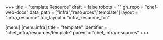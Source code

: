 +++
title = "template Resource"
draft = false
robots = ""
gh_repo = "chef-web-docs"
data_path = ["infra","resources","template"]
layout = "infra_resource"
toc_layout = "infra_resource_toc"

[menu]
  [menu.infra]
    title = "template"
    identifier = "chef_infra/resources/template"
    parent = "chef_infra/resources"
+++

<!-- The contents of this page are automatically generated from the template.yaml file in the data/infra/resources directory. -->
<!-- To suggest a change, edit the https://github.com/chef/chef/blob/main/lib/chef/resource/template.rb file and submit a pull request to the https://github.com/chef/chef repository. -->
<!-- markdownlint-disable-file -->
